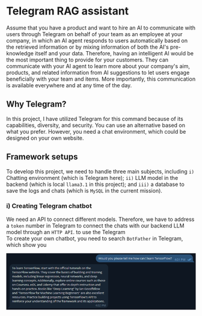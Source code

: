 # Telegram RAG assistant
Assume that you have a product and want to hire an AI to communicate with users through Telegram on behalf of your team as an employee at your company, in which an AI agent responds to users automatically based on the retrieved information or by mixing information of both the AI's pre-knowledge itself and your data. Therefore, having an intelligent AI would be the most important thing to provide for your customers. They can communicate with your AI agent to learn more about your company's aim, products, and related information from AI suggestions to let users engage beneficially with your team and items. More importantly, this communication is available everywhere and at any time of the day.

## Why Telegram?
In this project, I have utilized Telegram for this command because of its capabilities, diversity, and security. You can use an alternative based on what you prefer. However, you need a chat environment, which could be designed on your own website.

## Framework setups
To develop this project, we need to handle three main subjects, including ```i)``` Chatting environment (which is Telegram here); ```ii)``` LLM model in the backend (which is local ```llama3.1``` in this project); and ```iii)``` a database to save the logs and chats (which is ```MySQL``` in the current mission).

### i) Creating Telegram chatbot
We need an API to connect different models. Therefore, we have to address a ```token``` number in Telegram to connect the chats with our backend LLM model through an ```HTTP API```.
to use the Telegram  
To create your own chatbot, you need to search ```BotFather``` in Telegram, which show you  






![](Images/Im_01.png)
